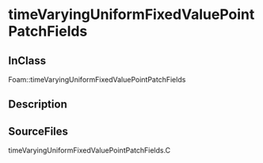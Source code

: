 # timeVaryingUniformFixedValuePointPatchFields 
## InClass
Foam::timeVaryingUniformFixedValuePointPatchFields

## Description

## SourceFiles
timeVaryingUniformFixedValuePointPatchFields.C

